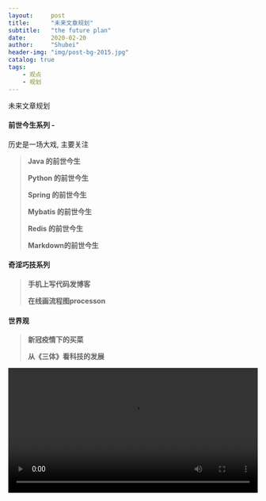 ```yaml
---  
layout:     post  
title:      "未来文章规划"  
subtitle:   "the future plan"  
date:       2020-02-20  
author:     "Shubei"  
header-img: "img/post-bg-2015.jpg"  
catalog: true  
tags:  
    - 观点  
    - 规划       
---  
```


未来文章规划

#### 前世今生系列 - 
历史是一场大戏, 主要关注

> __Java 的前世今生__
>
> __Python 的前世今生__
>
> __Spring 的前世今生__
>
> __Mybatis 的前世今生__
>
> __Redis 的前世今生__
>
> __Markdown的前世今生__

#### 奇淫巧技系列
> __手机上写代码发博客__
>
> __在线画流程图processon__
> 

#### 世界观
> __新冠疫情下的买菜__
>
> __从《三体》看科技的发展__
> 
>


<video src="http://qiniu.swarma.org/newUser.mp4" controls="controls" width="100%" height="auto" autoplay="autoplay"/>

jekyll采用Liquid模板语言

githubpage的markdown使用kramdown解释器，与youdao笔记一致
